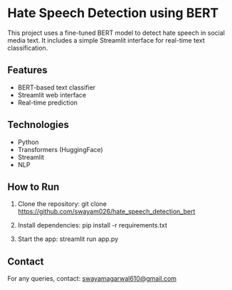 # Hate Speech Detection using BERT

This project uses a fine-tuned BERT model to detect hate speech in social media text. It includes a simple Streamlit interface for real-time text classification.

## Features
- BERT-based text classifier
- Streamlit web interface
- Real-time prediction

## Technologies
- Python
- Transformers (HuggingFace)
- Streamlit
- NLP

## How to Run
1. Clone the repository:
   git clone https://github.com/swayam026/hate_speech_detection_bert

2. Install dependencies:
   pip install -r requirements.txt

3. Start the app:
   streamlit run app.py

## Contact
For any queries, contact: swayamagarwal610@gmail.com
